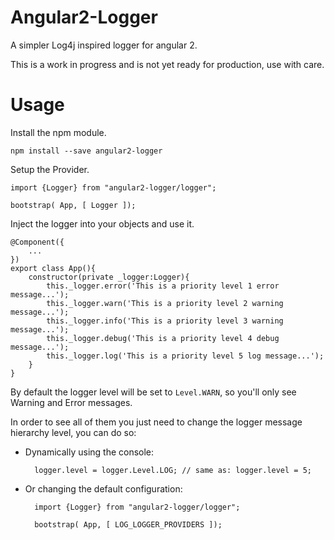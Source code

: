 # Angular2-Logger
A simpler Log4j inspired logger for angular 2.

This is a work in progress and is not yet ready for production, use with care.

# Usage

Install the npm module.
    
    npm install --save angular2-logger

Setup the Provider.

    import {Logger} from "angular2-logger/logger";
   
    bootstrap( App, [ Logger ]); 

Inject the logger into your objects and use it.

    @Component({
        ...
    })
    export class App(){
        constructor(private _logger:Logger){
            this._logger.error('This is a priority level 1 error message...');
            this._logger.warn('This is a priority level 2 warning message...');
            this._logger.info('This is a priority level 3 warning message...');
            this._logger.debug('This is a priority level 4 debug message...');
            this._logger.log('This is a priority level 5 log message...');
        }
    }
    
By default the logger level will be set to `Level.WARN`, so you'll only see Warning and Error messages. 

In order to see all of them you just need to change the logger message hierarchy level, you can do so: 

- Dynamically using the console:

        logger.level = logger.Level.LOG; // same as: logger.level = 5;      
    
- Or changing the default configuration:

        import {Logger} from "angular2-logger/logger";
       
        bootstrap( App, [ LOG_LOGGER_PROVIDERS ]); 
    
    